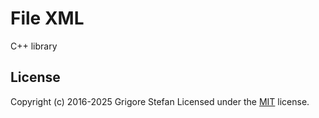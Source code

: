 # File XML

C++ library

## License

Copyright (c) 2016-2025 Grigore Stefan
Licensed under the [MIT](LICENSE) license.

